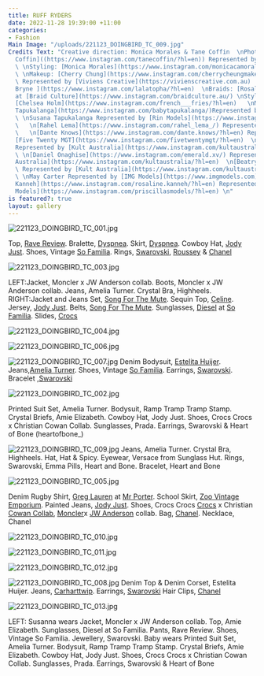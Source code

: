```yaml
---
title: RUFF RYDERS
date: 2022-11-28 19:39:00 +11:00
categories:
- Fashion
Main Image: "/uploads/221123_DOINGBIRD_TC_009.jpg"
Credits Text: "Creative direction: Monica Morales & Tane Coffin  \nPhotography: [Tane
  Coffin]((https://www.instagram.com/tanecoffin/?hl=en)) Represented by [Viviens Creative](https://vivienscreative.com.au)
  \ \nStyling: [Monica Morales](https://www.instagram.com/monicacamorales/?hl=en)
  \ \nMakeup: [Cherry Chung](https://www.instagram.com/cherrycheungmakeup/?hl=en)
  \ Represented by [Viviens Creative](https://vivienscreative.com.au)  \nHair: [Christopher
  Bryne ](https://www.instagram.com/lalatopha/?hl=en)  \nBraids: [Rosaline Kanneh](https://www.instagram.com/rosaline.kanneh/?hl=en)
  at [Braid Culture](https://www.instagram.com/braidculture.au/) \nStyling Assistant:
  [Chelsea Holm](https://www.instagram.com/french___fries/?hl=en)   \nModels: [Baby
  Tapukalanga](https://www.instagram.com/babytapukalanga/)Represented by [Rin Models](https://www.instagram.com/rinmodels/?hl=en)
  \ \nSusana Tapukalanga Represented by [Rin Models](https://www.instagram.com/rinmodels/?hl=en)
  \   \n[Rahel Lema](https://www.instagram.com/rahel_lema_/) Represented by [Rin Models](https://www.instagram.com/rinmodels/?hl=en)
  \   \n[Dante Knows](https://www.instagram.com/dante.knows/?hl=en) Represented by
  [Five Twenty MGT](https://www.instagram.com/fivetwentymgt/?hl=en)  \n[Aiden Ouma-Machio](https://www.instagram.com/_negroamigo/)
  Represented by [Kult Australia](https://www.instagram.com/kultaustralia/?hl=en)
  \ \n[Daniel Onaghise](https://www.instagram.com/emerald.xv/) Represented by [Kult
  Australia](https://www.instagram.com/kultaustralia/?hl=en)  \n[Beatrys Ponzoni](https://www.instagram.com/beatrysponzoni_/)
  \ Represented by [Kult Australia](https://www.instagram.com/kultaustralia/?hl=en)
  \ \nMay Carter Represented by [IMG Models](https://www.imgmodels.com)    \n[Rosaline
  Kanneh](https://www.instagram.com/rosaline.kanneh/?hl=en) Represented by [Priscillas
  Models](https://www.instagram.com/priscillasmodels/?hl=en) \n"
is featured?: true
layout: gallery
---
```



![221123_DOINGBIRD_TC_001.jpg](/uploads/221123_DOINGBIRD_TC_001.jpg) 
 
Top, [Rave Review](https://www.instagram.com/ravereviewclothes/?hl=en). 
Bralette, [Dyspnea](https://dyspnea.com.au/?gclid=Cj0KCQiA-JacBhC0ARIsAIxybyMx1lIzi__fszQDTXXKNEGewFK6SZoK6l3mqiBYcYobDN-kOt-0vvAaApRZEALw_wcB#open-promotion). 
Skirt, [Dyspnea](https://dyspnea.com.au/?gclid=Cj0KCQiA-JacBhC0ARIsAIxybyMx1lIzi__fszQDTXXKNEGewFK6SZoK6l3mqiBYcYobDN-kOt-0vvAaApRZEALw_wcB#open-promotion). 
Cowboy Hat, [Jody Just](https://www.instagram.com/jodyjust_/?hl=en).
Shoes, Vintage [So Familia](https://www.instagram.com/sofamiliastore/?hl=en).
Rings, [Swarovski](https://www.swarovski.com/en_GB-AU/s-sale/?gclid=Cj0KCQiA-JacBhC0ARIsAIxybyNlOWgYX-lYndZd2WBgq0zfLBWuQiUVjZRL5Sl9fofBCezZHygbnw4aAmLXEALw_wcB&gclsrc=aw.ds), [Roussey](https://www.instagram.com/roussey3d/?hl=en) & [Chanel](https://www.instagram.com/chanelofficial/?hl=en) 

![221123_DOINGBIRD_TC_003.jpg](/uploads/221123_DOINGBIRD_TC_003.jpg) 
 
LEFT:Jacket, Moncler x JW Anderson collab. 
Boots, Moncler x JW Anderson collab.
Jeans, Amelia Turner.
Crystal Bra, Highheels.
RIGHT:Jacket and Jeans Set, [Song For The Mute](https://www.songforthemute.com).
Sequin Top, [Celine](https://www.celine.com/en-au/home).
Jersey, [Jody Just](https://www.instagram.com/jodyjust_/?hl=en).
Belts, [Song For The Mute](https://www.songforthemute.com).
Sunglasses, [Diesel](https://www.instagram.com/diesel/) at [So Familia](https://www.instagram.com/sofamiliastore/?hl=en).
Slides, [Crocs](https://www.crocs.com.au/on/demandware.store/Sites-crocs_au-Site/en_AU/Default-Start?ClickID=xvUSOjXRRxyIW2Q3YhUxiTrGUkA0HZwp4WrJyY0&irgwc=1&ef_id=Cj0KCQiA-JacBhC0ARIsAIxybyOyKKjHu08ui6ACXZwOVg8fyIkTgQ_7YM6mCN1gkT_11QODLA0p4iUaAvkpEALw_wcB:G:s&s_kwcid=AL!4051!3!607140469597!!!g!!&CATARGETID=120126960000139764&CAPCID=607140469597&CATCI=dsa-19959388920&CAAGID=139196649004&CADevice=c&gclid=Cj0KCQiA-JacBhC0ARIsAIxybyOyKKjHu08ui6ACXZwOVg8fyIkTgQ_7YM6mCN1gkT_11QODLA0p4iUaAvkpEALw_wcB) 

![221123_DOINGBIRD_TC_004.jpg](/uploads/221123_DOINGBIRD_TC_004.jpg)

![221123_DOINGBIRD_TC_006.jpg](/uploads/221123_DOINGBIRD_TC_006.jpg)

![221123_DOINGBIRD_TC_007.jpg](/uploads/221123_DOINGBIRD_TC_007.jpg)
Denim Bodysuit, [Estelita Huijer](https://www.instagram.com/estelitaisbeautiful/?hl=en).
Jeans,[Amelia Turner](https://www.instagram.com/byameliaturner/?hl=en).
Shoes, Vintage [So Familia](https://www.instagram.com/sofamiliastore/?hl=en).
Earrings, [Swarovski](https://www.swarovski.com/en_GB-AU/s-sale/?gclid=Cj0KCQiA-JacBhC0ARIsAIxybyNlOWgYX-lYndZd2WBgq0zfLBWuQiUVjZRL5Sl9fofBCezZHygbnw4aAmLXEALw_wcB&gclsrc=aw.ds).
Bracelet ,[Swarovski](https://www.swarovski.com/en_GB-AU/s-sale/?gclid=Cj0KCQiA-JacBhC0ARIsAIxybyNlOWgYX-lYndZd2WBgq0zfLBWuQiUVjZRL5Sl9fofBCezZHygbnw4aAmLXEALw_wcB&gclsrc=aw.ds)


![221123_DOINGBIRD_TC_002.jpg](/uploads/221123_DOINGBIRD_TC_002.jpg)  

Printed Suit Set, Amelia Turner.
Bodysuit, Ramp Tramp Tramp Stamp.
Crystal Briefs, Amie Elizabeth.
Cowboy Hat, Jody Just.
Shoes, Crocs Crocs x Christian Cowan Collab.
Sunglasses, Prada.
Earrings, Swarovski & Heart of Bone (heartofbone_)


![221123_DOINGBIRD_TC_009.jpg](/uploads/221123_DOINGBIRD_TC_009.jpg)
Jeans, Amelia Turner.
Crystal Bra, Highheels.
Hat, Hat & Spicy.
Eyewear, Versace from Sunglass Hut.
Rings, Swarovski, Emma Pills, Heart and Bone.
Bracelet, Heart and Bone

![221123_DOINGBIRD_TC_005.jpg](/uploads/221123_DOINGBIRD_TC_005.jpg)

Denim Rugby Shirt, [Greg Lauren](https://www.greglauren.com) at [Mr Porter](https://www.mrporter.com/en-au/?cm_mmc=GoogleAU--c-_-MRP_EN_AUNZ-_-MRP%20-%20APAC%20-%20AUNZ%20-%20Brand%20-%20Alone%20-%20Exact--Brand%20-%20Alone%20-%20Exact-_-mrporter_e_kwd-18249386565_APAC&gclid=Cj0KCQiAm5ycBhCXARIsAPldzoU9YZkyJW1Auqj57bdy_ZIPhbe5OUdTQA2uzcVQdN0CbYo2-lzR_CwaAgcWEALw_wcB&gclsrc=aw.ds).
School Skirt, [Zoo Vintage Emporium](https://www.instagram.com/zooemporiumvintage/?hl=en).
Painted Jeans, [Jody Just](https://www.instagram.com/jodyjust_/?hl=en).
Shoes, Crocs Crocs [Crocs](https://www.crocs.com.au/on/demandware.store/Sites-crocs_au-Site/en_AU/Default-Start?ClickID=xvUSOjXRRxyIW2Q3YhUxiTrGUkA0HZwp4WrJyY0&irgwc=1&ef_id=Cj0KCQiA-JacBhC0ARIsAIxybyOyKKjHu08ui6ACXZwOVg8fyIkTgQ_7YM6mCN1gkT_11QODLA0p4iUaAvkpEALw_wcB:G:s&s_kwcid=AL!4051!3!607140469597!!!g!!&CATARGETID=120126960000139764&CAPCID=607140469597&CATCI=dsa-19959388920&CAAGID=139196649004&CADevice=c&gclid=Cj0KCQiA-JacBhC0ARIsAIxybyOyKKjHu08ui6ACXZwOVg8fyIkTgQ_7YM6mCN1gkT_11QODLA0p4iUaAvkpEALw_wcB) x Christian [Cowan Collab](https://www.instagram.com/ChristianCowan/),
[Moncler](https://www.moncler.com/en-us/)x [JW Anderson](https://www.instagram.com/jw_anderson/?hl=en) collab. 
Bag, [Chanel](https://www.instagram.com/chanelofficial/?hl=en).
Necklace, Chanel 

![221123_DOINGBIRD_TC_010.jpg](/uploads/221123_DOINGBIRD_TC_010.jpg)

![221123_DOINGBIRD_TC_011.jpg](/uploads/221123_DOINGBIRD_TC_011.jpg)

![221123_DOINGBIRD_TC_012.jpg](/uploads/221123_DOINGBIRD_TC_012.jpg)

![221123_DOINGBIRD_TC_008.jpg](/uploads/221123_DOINGBIRD_TC_008.jpg)
Denim Top & Denim Corset, Estelita Huijer.
Jeans, [Carharttwip](https://www.carhartt-wip.com.au). 
Earrings, [Swarovski](https://www.swarovski.com/en_GB-AU/s-sale/?gclid=Cj0KCQiAvqGcBhCJARIsAFQ5ke4ao-7fdxqTAo7wJH147qzo9bBELYBkdifPxgNKemeLzJi3LD4HJ04aAvr8EALw_wcB&gclsrc=aw.ds) 
Hair Clips, [Chanel](https://www.instagram.com/chanelofficial/?hl=en) 

![221123_DOINGBIRD_TC_013.jpg](/uploads/221123_DOINGBIRD_TC_013.jpg)


LEFT: Susanna wears Jacket, Moncler x JW Anderson collab.
Top, Amie Elizabeth.
Sunglasses, Diesel at So Familia.
Pants, Rave Review.
Shoes, Vintage So Familia.
Jewellery, Swarovski.
Baby wears Printed Suit Set, Amelia Turner.
Bodysuit, Ramp Tramp Tramp Stamp.
Crystal Briefs, Amie Elizabeth.
Cowboy Hat, Jody Just.
Shoes, Crocs Crocs x Christian Cowan Collab.
Sunglasses, Prada.
Earrings, Swarovski & Heart of Bone
